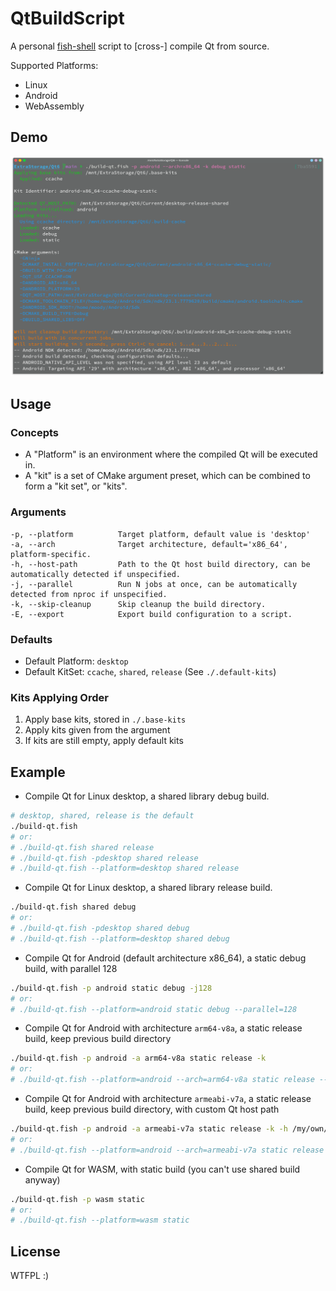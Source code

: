 # QtBuildScript

A personal [fish-shell](https://github.com/fish-shell/fish-shell) script to [cross-] compile Qt from source.

Supported Platforms:

- Linux
- Android
- WebAssembly

## Demo

![look at me](./images/build-android-demo.png)

## Usage

### Concepts

- A "Platform" is an environment where the compiled Qt will be executed in.
- A "kit" is a set of CMake argument preset, which can be combined to form a "kit set", or "kits".

### Arguments

```
-p, --platform          Target platform, default value is 'desktop'
-a, --arch              Target architecture, default='x86_64', platform-specific.
-h, --host-path         Path to the Qt host build directory, can be automatically detected if unspecified.
-j, --parallel          Run N jobs at once, can be automatically detected from nproc if unspecified.
-k, --skip-cleanup      Skip cleanup the build directory.
-E, --export            Export build configuration to a script.
```

### Defaults

- Default Platform: `desktop`
- Default KitSet: `ccache`, `shared`, `release` (See `./.default-kits`)

### Kits Applying Order

1. Apply base kits, stored in `./.base-kits`
2. Apply kits given from the argument
3. If kits are still empty, apply default kits

## Example

- Compile Qt for Linux desktop, a shared library debug build.

```bash
# desktop, shared, release is the default
./build-qt.fish
# or:
# ./build-qt.fish shared release
# ./build-qt.fish -pdesktop shared release
# ./build-qt.fish --platform=desktop shared release
```

- Compile Qt for Linux desktop, a shared library release build.

```bash
./build-qt.fish shared debug
# or:
# ./build-qt.fish -pdesktop shared debug
# ./build-qt.fish --platform=desktop shared debug
```

- Compile Qt for Android (default architecture x86_64), a static debug build, with parallel 128

```bash
./build-qt.fish -p android static debug -j128
# or:
# ./build-qt.fish --platform=android static debug --parallel=128
```

- Compile Qt for Android with architecture `arm64-v8a`, a static release build, keep previous build directory

```bash
./build-qt.fish -p android -a arm64-v8a static release -k
# or:
# ./build-qt.fish --platform=android --arch=arm64-v8a static release --skip-cleanup
```

- Compile Qt for Android with architecture `armeabi-v7a`, a static release build, keep previous build directory, with custom Qt host path

```bash
./build-qt.fish -p android -a armeabi-v7a static release -k -h /my/own/qt/installation
# or:
# ./build-qt.fish --platform=android --arch=armeabi-v7a static release --skip-cleanup --host-path=/my/own/qt/installation
```

- Compile Qt for WASM, with static build (you can't use shared build anyway)

```bash
./build-qt.fish -p wasm static
# or:
# ./build-qt.fish --platform=wasm static
```

## License

WTFPL :)

